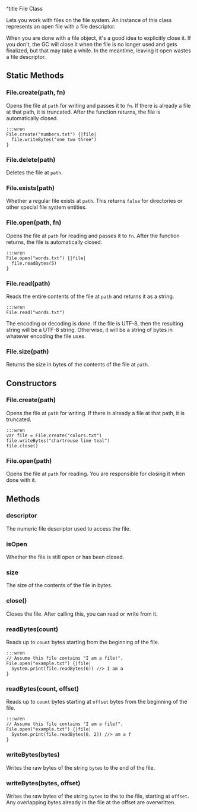 ^title File Class

Lets you work with files on the file system. An instance of this class
represents an open file with a file descriptor.

When you are done with a file object, it's a good idea to explicitly close it.
If you don't, the GC will close it when the file is no longer used and gets
finalized, but that may take a while. In the meantime, leaving it open wastes
a file descriptor.

## Static Methods

### File.**create**(path, fn)

Opens the file at `path` for writing and passes it to `fn`. If there is already
a file at that path, it is truncated. After the function returns, the file is
automatically closed.

    :::wren
    File.create("numbers.txt") {|file|
      file.writeBytes("one two three")
    }

### File.**delete**(path)

Deletes the file at `path`.

### File.**exists**(path)

Whether a regular file exists at `path`. This returns `false` for directories
or other special file system entities.

### File.**open**(path, fn)

Opens the file at `path` for reading and passes it to `fn`. After the function
returns, the file is automatically closed.

    :::wren
    File.open("words.txt") {|file|
      file.readBytes(5)
    }

### File.**read**(path)

Reads the entire contents of the file at `path` and returns it as a string.

    :::wren
    File.read("words.txt")

The encoding or decoding is done. If the file is UTF-8, then the resulting
string will be a UTF-8 string. Otherwise, it will be a string of bytes in
whatever encoding the file uses.

### File.**size**(path)

Returns the size in bytes of the contents of the file at `path`.

## Constructors

### File.**create**(path)

Opens the file at `path` for writing. If there is already a file at that path,
it is truncated.

    :::wren
    var file = File.create("colors.txt")
    file.writeBytes("chartreuse lime teal")
    file.close()

### File.**open**(path)

Opens the file at `path` for reading. You are responsible for closing it when
done with it.

## Methods

### **descriptor**

The numeric file descriptor used to access the file.

### **isOpen**

Whether the file is still open or has been closed.

### **size**

The size of the contents of the file in bytes.

### **close**()

Closes the file. After calling this, you can read or write from it.

### **readBytes**(count)

Reads up to `count` bytes starting from the beginning of the file.

    :::wren
    // Assume this file contains "I am a file!".
    File.open("example.txt") {|file|
      System.print(file.readBytes(6)) //> I am a
    }

### **readBytes**(count, offset)

Reads up to `count` bytes starting at `offset` bytes from the beginning of
the file.

    :::wren
    // Assume this file contains "I am a file!".
    File.open("example.txt") {|file|
      System.print(file.readBytes(6, 2)) //> am a f
    }

### **writeBytes**(bytes)

Writes the raw bytes of the string `bytes` to the end of the file.

### **writeBytes**(bytes, offset)

Writes the raw bytes of the string `bytes` to the to the file, starting at
`offset`. Any overlapping bytes already in the file at the offset are
overwritten.
